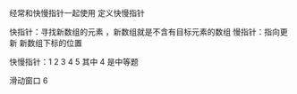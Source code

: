 经常和快慢指针一起使用
定义快慢指针

快指针：寻找新数组的元素 ，新数组就是不含有目标元素的数组
慢指针：指向更新 新数组下标的位置

快慢指针：1 2 3 4 5
其中 4 是中等题

滑动窗口 6
